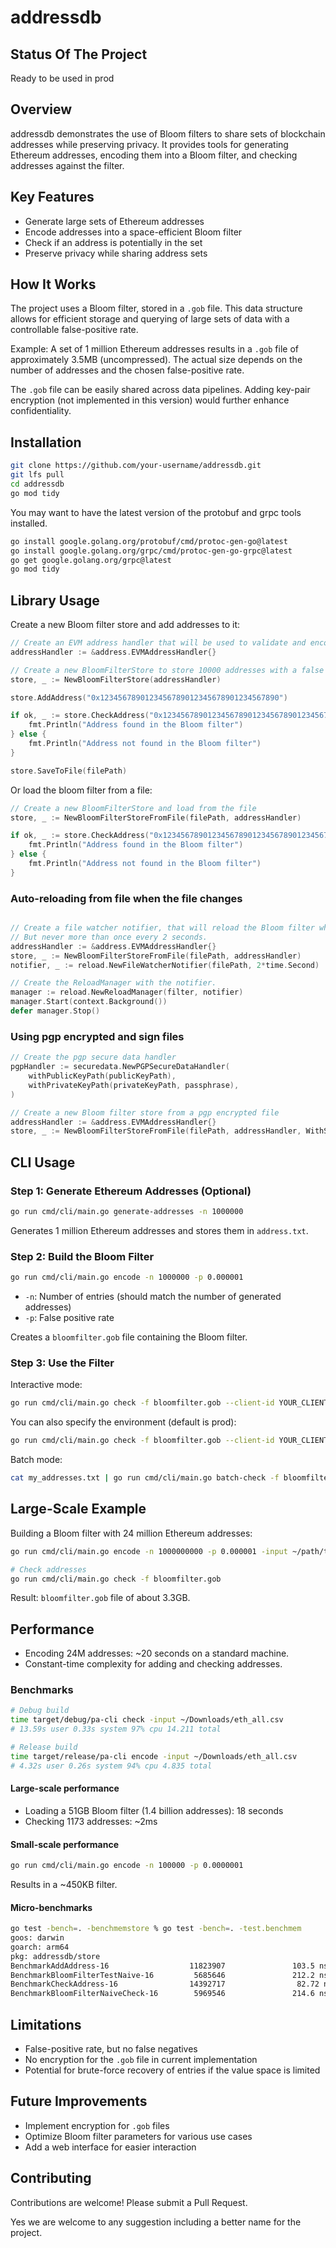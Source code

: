# addressdb

## Status Of The Project

Ready to be used in prod

## Overview

addressdb demonstrates the use of Bloom filters to share sets of blockchain addresses while preserving privacy. It provides tools for generating Ethereum addresses, encoding them into a Bloom filter, and checking addresses against the filter.

## Key Features

- Generate large sets of Ethereum addresses
- Encode addresses into a space-efficient Bloom filter
- Check if an address is potentially in the set
- Preserve privacy while sharing address sets

## How It Works

The project uses a Bloom filter, stored in a `.gob` file. This data structure allows for efficient storage and querying of large sets of data with a controllable false-positive rate.

Example: A set of 1 million Ethereum addresses results in a `.gob` file of approximately 3.5MB (uncompressed). The actual size depends on the number of addresses and the chosen false-positive rate.

The `.gob` file can be easily shared across data pipelines. Adding key-pair encryption (not implemented in this version) would further enhance confidentiality.

## Installation

```bash
git clone https://github.com/your-username/addressdb.git
git lfs pull
cd addressdb
go mod tidy
```

You may want to have the latest version of the protobuf and grpc tools installed.
```bash
go install google.golang.org/protobuf/cmd/protoc-gen-go@latest
go install google.golang.org/grpc/cmd/protoc-gen-go-grpc@latest
go get google.golang.org/grpc@latest
go mod tidy
```

## Library Usage

Create a new Bloom filter store and add addresses to it:
```go
// Create an EVM address handler that will be used to validate and encode addresses
addressHandler := &address.EVMAddressHandler{}

// Create a new BloomFilterStore to store 10000 addresses with a false positive rate of 0.0000001
store, _ := NewBloomFilterStore(addressHandler)

store.AddAddress("0x1234567890123456789012345678901234567890")

if ok, _ := store.CheckAddress("0x1234567890123456789012345678901234567890"); ok {
    fmt.Println("Address found in the Bloom filter")
} else {
    fmt.Println("Address not found in the Bloom filter")
}

store.SaveToFile(filePath)
```

Or load the bloom filter from a file:
```go
// Create a new BloomFilterStore and load from the file
store, _ := NewBloomFilterStoreFromFile(filePath, addressHandler)

if ok, _ := store.CheckAddress("0x1234567890123456789012345678901234567890"); ok {
    fmt.Println("Address found in the Bloom filter")
} else {
    fmt.Println("Address not found in the Bloom filter")
}
```

### Auto-reloading from file when the file changes
```go

// Create a file watcher notifier, that will reload the Bloom filter when the file changes.  
// But never more than once every 2 seconds.
addressHandler := &address.EVMAddressHandler{}
store, _ := NewBloomFilterStoreFromFile(filePath, addressHandler)
notifier, _ := reload.NewFileWatcherNotifier(filePath, 2*time.Second)

// Create the ReloadManager with the notifier.
manager := reload.NewReloadManager(filter, notifier)
manager.Start(context.Background())
defer manager.Stop()

```

### Using pgp encrypted and sign files
```go
// Create the pgp secure data handler
pgpHandler := securedata.NewPGPSecureDataHandler(
	withPublicKeyPath(publicKeyPath),
	withPrivateKeyPath(privateKeyPath, passphrase),
)

// Create a new Bloom filter store from a pgp encrypted file
addressHandler := &address.EVMAddressHandler{}
store, _ := NewBloomFilterStoreFromFile(filePath, addressHandler, WithSecureDataHandler(pgpHandler))
```

## CLI Usage

### Step 1: Generate Ethereum Addresses (Optional)

```bash
go run cmd/cli/main.go generate-addresses -n 1000000
```

Generates 1 million Ethereum addresses and stores them in `address.txt`.

### Step 2: Build the Bloom Filter

```bash
go run cmd/cli/main.go encode -n 1000000 -p 0.000001
```

- `-n`: Number of entries (should match the number of generated addresses)
- `-p`: False positive rate

Creates a `bloomfilter.gob` file containing the Bloom filter.

### Step 3: Use the Filter

Interactive mode:

```bash
go run cmd/cli/main.go check -f bloomfilter.gob --client-id YOUR_CLIENT_ID --client-secret YOUR_CLIENT_SECRET
```
You can also specify the environment (default is prod):

```bash
go run cmd/cli/main.go check -f bloomfilter.gob --client-id YOUR_CLIENT_ID --client-secret YOUR_CLIENT_SECRET --env dev
```

Batch mode:

```bash
cat my_addresses.txt | go run cmd/cli/main.go batch-check -f bloomfilter.gob --client-id YOUR_CLIENT_ID --client-secret YOUR_CLIENT_SECRET
```


## Large-Scale Example

Building a Bloom filter with 24 million Ethereum addresses:

```bash
go run cmd/cli/main.go encode -n 1000000000 -p 0.000001 -input ~/path/to/eth_all.csv

# Check addresses
go run cmd/cli/main.go check -f bloomfilter.gob
```

Result: `bloomfilter.gob` file of about 3.3GB.

## Performance

- Encoding 24M addresses: ~20 seconds on a standard machine.
- Constant-time complexity for adding and checking addresses.

### Benchmarks

```bash
# Debug build
time target/debug/pa-cli check -input ~/Downloads/eth_all.csv
# 13.59s user 0.33s system 97% cpu 14.211 total

# Release build
time target/release/pa-cli encode -input ~/Downloads/eth_all.csv
# 4.32s user 0.26s system 94% cpu 4.835 total
```

#### Large-scale performance

- Loading a 51GB Bloom filter (1.4 billion addresses): 18 seconds
- Checking 1173 addresses: ~2ms

#### Small-scale performance

```bash
go run cmd/cli/main.go encode -n 100000 -p 0.0000001
```

Results in a ~450KB filter.

#### Micro-benchmarks

```bash
go test -bench=. -benchmemstore % go test -bench=. -test.benchmem        
goos: darwin
goarch: arm64
pkg: addressdb/store
BenchmarkAddAddress-16                  11823907               103.5 ns/op            48 B/op          1 allocs/op
BenchmarkBloomFilterTestNaive-16         5685646               212.2 ns/op            95 B/op          1 allocs/op
BenchmarkCheckAddress-16                14392717                82.72 ns/op           48 B/op          1 allocs/op
BenchmarkBloomFilterNaiveCheck-16        5969546               214.6 ns/op            95 B/op          1 allocs/op
```

## Limitations

- False-positive rate, but no false negatives
- No encryption for the `.gob` file in current implementation
- Potential for brute-force recovery of entries if the value space is limited

## Future Improvements

- Implement encryption for `.gob` files
- Optimize Bloom filter parameters for various use cases
- Add a web interface for easier interaction

## Contributing

Contributions are welcome! Please submit a Pull Request.​​​​​​​​​​​​​​​​

Yes we are welcome to any suggestion including a better name for the project.
